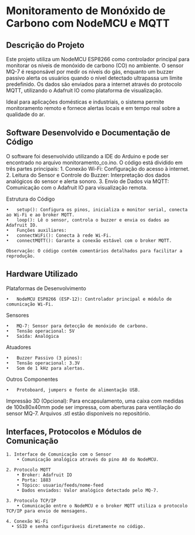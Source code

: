 # Monitoramento de Monóxido de Carbono com NodeMCU e MQTT

## Descrição do Projeto

Este projeto utiliza um NodeMCU ESP8266 como controlador principal para monitorar os níveis de monóxido de carbono (CO) no ambiente. O sensor MQ-7 é responsável por medir os níveis do gás, enquanto um buzzer passivo alerta os usuários quando o nível detectado ultrapassa um limite predefinido. Os dados são enviados para a internet através do protocolo MQTT, utilizando o Adafruit IO como plataforma de visualização.

Ideal para aplicações domésticas e industriais, o sistema permite monitoramento remoto e fornece alertas locais e em tempo real sobre a qualidade do ar.


## Software Desenvolvido e Documentação de Código

O software foi desenvolvido utilizando a IDE do Arduino e pode ser encontrado no arquivo monitoramento_co.ino. O código está dividido em três partes principais:
	1. Conexão Wi-Fi: Configuração do acesso à internet.
	2. Leitura do Sensor e Controle do Buzzer: Interpretação dos dados analógicos do sensor e alerta sonoro.
	3. Envio de Dados via MQTT: Comunicação com o Adafruit IO para visualização remota.

Estrutura do Código

	•	setup(): Configura os pinos, inicializa o monitor serial, conecta ao Wi-Fi e ao broker MQTT.
	•	loop(): Lê o sensor, controla o buzzer e envia os dados ao Adafruit IO.
	•	Funções auxiliares:
	•	connectWiFi(): Conecta à rede Wi-Fi.
	•	connectMQTT(): Garante a conexão estável com o broker MQTT.

	Observação: O código contém comentários detalhados para facilitar a reprodução.

## Hardware Utilizado

Plataformas de Desenvolvimento

	•	NodeMCU ESP8266 (ESP-12): Controlador principal e módulo de comunicação Wi-Fi.

Sensores

	•	MQ-7: Sensor para detecção de monóxido de carbono.
	•	Tensão operacional: 5V
	•	Saída: Analógica

Atuadores

	•	Buzzer Passivo (3 pinos):
	•	Tensão operacional: 3.3V
	•	Som de 1 kHz para alertas.

Outros Componentes

	•	Protoboard, jumpers e fonte de alimentação USB.

Impressão 3D (Opcional):
Para encapsulamento, uma caixa com medidas de 100x80x40mm pode ser impressa, com aberturas para ventilação do sensor MQ-7. Arquivos .stl estão disponíveis no repositório.

## Interfaces, Protocolos e Módulos de Comunicação

	1. Interface de Comunicação com o Sensor
	  	• Comunicação analógica através do pino A0 do NodeMCU.
   
	2. Protocolo MQTT
	  	• Broker: Adafruit IO
	  	• Porta: 1883
	  	• Tópico: usuario/feeds/nome-feed
	  	• Dados enviados: Valor analógico detectado pelo MQ-7.
   
	3. Protocolo TCP/IP
  		• Comunicação entre o NodeMCU e o broker MQTT utiliza o protocolo TCP/IP para envio de mensagens.
   
	4. Conexão Wi-Fi
	  • SSID e senha configuráveis diretamente no código.
